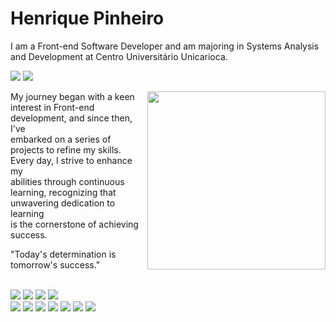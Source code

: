 # Henrique Pinheiro

I am a Front-end Software Developer and am majoring in Systems Analysis and Development at Centro Universitário Unicarioca.

<a href="https://www.linkedin.com/in/henriquepinheiroxavier/" alt="LinkedIn"><img src="https://img.shields.io/badge/LinkedIn-000000?style=for-the-badge&logo=linkedin&logoColor=white"/></a>
<a href="mailto:henriquepinheiroxavier@gmail.com" alt="Gmail"><img src="https://img.shields.io/badge/Gmail-000000?style=for-the-badge&logo=gmail&logoColor=white"/></a>

<img width="285" align="right" min-width="200px" max-width="300px" src="https://i2.wp.com/allhtaccess.info/wp-content/uploads/2018/03/programming.gif?fit=1281%2C716&ssl=1" />

My journey began with a keen interest in Front-end development, and since then, I've <br> embarked on a series of projects to refine my skills. Every day, I strive to enhance my <br> abilities through continuous learning, recognizing that unwavering dedication to learning <br> is the cornerstone of achieving success.

"Today's determination is tomorrow's success."

<div><br>

 <img src="https://img.shields.io/badge/JavaScript-000000?style=for-the-badge&logo=javascript&logoColor=white"/>
 <img src="https://img.shields.io/badge/TypeScript-000000?style=for-the-badge&logo=typescript&logoColor=white"/>
 <img src="https://img.shields.io/badge/React-000000?style=for-the-badge&logo=react&logoColor=white"/>
 <img src="https://img.shields.io/badge/styled--components-000000?style=for-the-badge&logo=styled-components&logoColor=white"/>
 <br>
 <img src="https://img.shields.io/badge/Tailwind_CSS-000000?style=for-the-badge&logo=tailwind-css&logoColor=white"/>
 <img src="https://img.shields.io/badge/Sass-000000?style=for-the-badge&logo=sass&logoColor=white"/>
 <img src="https://img.shields.io/badge/Bootstrap-000000?style=for-the-badge&logo=bootstrap&logoColor=white"/>
 <img src="https://img.shields.io/badge/Git-000000?style=for-the-badge&logo=git&logoColor=white"/>
 <img src="https://img.shields.io/badge/CSS3-000000?style=for-the-badge&logo=css3&logoColor=white"/>
 <img src="https://img.shields.io/badge/HTML5-000000?style=for-the-badge&logo=html5&logoColor=white"/>
 <img src="https://img.shields.io/badge/SQL-000000?style=for-the-badge&logo=sql&logoColor=white"/>
 
</div>                                                                                                                               

<br>

